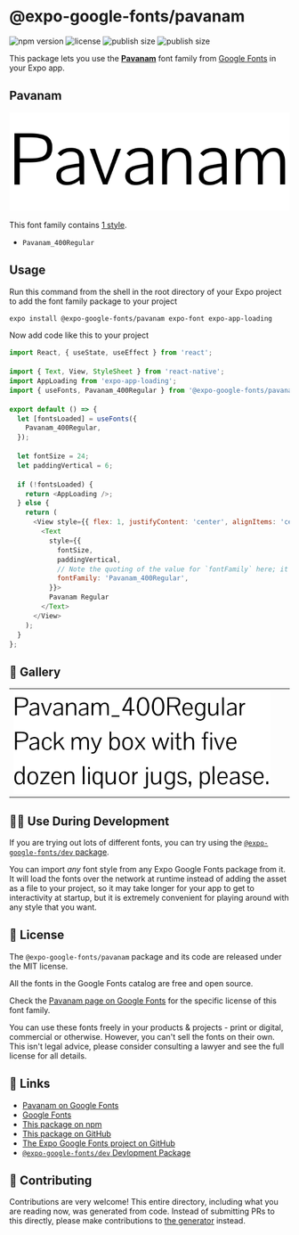 # @expo-google-fonts/pavanam

![npm version](https://flat.badgen.net/npm/v/@expo-google-fonts/pavanam)
![license](https://flat.badgen.net/github/license/expo/google-fonts)
![publish size](https://flat.badgen.net/packagephobia/install/@expo-google-fonts/pavanam)
![publish size](https://flat.badgen.net/packagephobia/publish/@expo-google-fonts/pavanam)

This package lets you use the [**Pavanam**](https://fonts.google.com/specimen/Pavanam) font family from [Google Fonts](https://fonts.google.com/) in your Expo app.

## Pavanam

![Pavanam](./font-family.png)

This font family contains [1 style](#-gallery).

- `Pavanam_400Regular`

## Usage

Run this command from the shell in the root directory of your Expo project to add the font family package to your project
```sh
expo install @expo-google-fonts/pavanam expo-font expo-app-loading
```

Now add code like this to your project
```js
import React, { useState, useEffect } from 'react';

import { Text, View, StyleSheet } from 'react-native';
import AppLoading from 'expo-app-loading';
import { useFonts, Pavanam_400Regular } from '@expo-google-fonts/pavanam';

export default () => {
  let [fontsLoaded] = useFonts({
    Pavanam_400Regular,
  });

  let fontSize = 24;
  let paddingVertical = 6;

  if (!fontsLoaded) {
    return <AppLoading />;
  } else {
    return (
      <View style={{ flex: 1, justifyContent: 'center', alignItems: 'center' }}>
        <Text
          style={{
            fontSize,
            paddingVertical,
            // Note the quoting of the value for `fontFamily` here; it expects a string!
            fontFamily: 'Pavanam_400Regular',
          }}>
          Pavanam Regular
        </Text>
      </View>
    );
  }
};

```

## 🔡 Gallery


||||
|-|-|-|
|![Pavanam_400Regular](./Pavanam_400Regular.ttf.png)||||


## 👩‍💻 Use During Development

If you are trying out lots of different fonts, you can try using the [`@expo-google-fonts/dev` package](https://github.com/expo/google-fonts/tree/master/font-packages/dev#readme).

You can import *any* font style from any Expo Google Fonts package from it. It will load the fonts
over the network at runtime instead of adding the asset as a file to your project, so it may take longer
for your app to get to interactivity at startup, but it is extremely convenient
for playing around with any style that you want.

## 📖 License

The `@expo-google-fonts/pavanam` package and its code are released under the MIT license.

All the fonts in the Google Fonts catalog are free and open source.

Check the [Pavanam page on Google Fonts](https://fonts.google.com/specimen/Pavanam) for the specific license of this font family.

You can use these fonts freely in your products & projects - print or digital, commercial or otherwise. However, you can't sell the fonts on their own. This isn't legal advice, please consider consulting a lawyer and see the full license for all details.

## 🔗 Links

- [Pavanam on Google Fonts](https://fonts.google.com/specimen/Pavanam)
- [Google Fonts](https://fonts.google.com/)
- [This package on npm](https://www.npmjs.com/package/@expo-google-fonts/pavanam)
- [This package on GitHub](https://github.com/expo/google-fonts/tree/master/font-packages/pavanam)
- [The Expo Google Fonts project on GitHub](https://github.com/expo/google-fonts)
- [`@expo-google-fonts/dev` Devlopment Package](https://github.com/expo/google-fonts/tree/master/font-packages/dev)

## 🤝 Contributing

Contributions are very welcome! This entire directory, including what you are reading now, was generated from code. Instead of submitting PRs to this directly, please make contributions to [the generator](https://github.com/expo/google-fonts/tree/master/packages/generator) instead.
